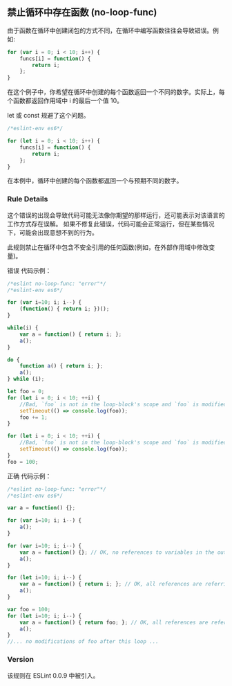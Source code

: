 ## 禁止循环中存在函数 (no-loop-func)

由于函数在循环中创建闭包的方式不同，在循环中编写函数往往会导致错误。例如:
```js
for (var i = 0; i < 10; i++) {
    funcs[i] = function() {
        return i;
    };
}
```

在这个例子中，你希望在循环中创建的每个函数返回一个不同的数字。实际上，每个函数都返回作用域中 i 的最后一个值 10。

let 或 const 规避了这个问题。
```js
/*eslint-env es6*/

for (let i = 0; i < 10; i++) {
    funcs[i] = function() {
        return i;
    };
}
```
在本例中，循环中创建的每个函数都返回一个与预期不同的数字。

### Rule Details
这个错误的出现会导致代码可能无法像你期望的那样运行，还可能表示对该语言的工作方式存在误解。 如果不修复此错误，代码可能会正常运行，但在某些情况下，可能会出现意想不到的行为。

此规则禁止在循环中包含不安全引用的任何函数(例如，在外部作用域中修改变量)。

错误 代码示例：
```js
/*eslint no-loop-func: "error"*/
/*eslint-env es6*/

for (var i=10; i; i--) {
    (function() { return i; })();
}

while(i) {
    var a = function() { return i; };
    a();
}

do {
    function a() { return i; };
    a();
} while (i);

let foo = 0;
for (let i = 0; i < 10; ++i) {
    //Bad, `foo` is not in the loop-block's scope and `foo` is modified in/after the loop
    setTimeout(() => console.log(foo));
    foo += 1;
}

for (let i = 0; i < 10; ++i) {
    //Bad, `foo` is not in the loop-block's scope and `foo` is modified in/after the loop
    setTimeout(() => console.log(foo));
}
foo = 100;
```

正确 代码示例：
```js
/*eslint no-loop-func: "error"*/
/*eslint-env es6*/

var a = function() {};

for (var i=10; i; i--) {
    a();
}

for (var i=10; i; i--) {
    var a = function() {}; // OK, no references to variables in the outer scopes.
    a();
}

for (let i=10; i; i--) {
    var a = function() { return i; }; // OK, all references are referring to block scoped variables in the loop.
    a();
}

var foo = 100;
for (let i=10; i; i--) {
    var a = function() { return foo; }; // OK, all references are referring to never modified variables.
    a();
}
//... no modifications of foo after this loop ...
```

### Version
该规则在 ESLint 0.0.9 中被引入。


